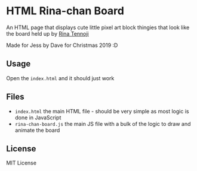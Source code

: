 HTML Rina-chan Board
====================

An HTML page that displays cute little pixel art block thingies that look like
the board held up by [Rina
Tennoji](https://love-live.fandom.com/wiki/Rina_Tennoji)

Made for Jess by Dave for Christmas 2019 :D

Usage
-----

Open the `index.html` and it should just work

Files
-----

- `index.html` the main HTML file - should be very simple as most logic is done in JavaScript
- `rina-chan-board.js` the main JS file with a bulk of the logic to draw and animate the board

License
-------

MIT License

